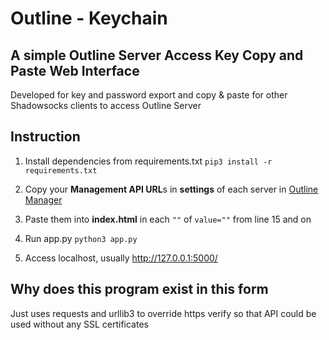 # Outline - Keychain

## A simple Outline Server Access Key Copy and Paste Web Interface

Developed for key and password export and copy & paste for other Shadowsocks clients to access Outline Server

## Instruction
1. Install dependencies from requirements.txt 
`pip3 install -r requirements.txt` 

2. Copy your **Management API URL**s in **settings** of each server in [Outline Manager](https://getoutline.org/en/home)

3. Paste them into **index.html** in each `""` of `value=""` from line 15 and on

4. Run app.py 
`python3 app.py`

5. Access localhost, usually http://127.0.0.1:5000/

## Why does this program exist in this form
Just uses requests and urllib3 to override https verify so that API could be used without any SSL certificates

